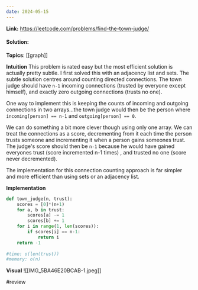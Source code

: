 ```yaml
---
date: 2024-05-15
---
```

**Link:** https://leetcode.com/problems/find-the-town-judge/
#### Solution:

**Topics**: [[graph]]

**Intuition**
This problem is rated easy but the most efficient solution is actually pretty subtle. I first solved this with an adjacency list and sets. The subtle solution centres around counting directed connections. The town judge should have `n-1` incoming connections (trusted by everyone except himself), and exactly zero outgoing connections (trusts no one). 

One way to implement this is keeping the counts of incoming and outgoing connections in two arrays...the town judge would then be the person where `incoming[person] == n-1` and `outgoing[person] == 0`. 

We can do something a bit more clever though using only one array. We can treat the connections as a score, decrementing from it each time the person trusts someone and incrementing it when a person gains someones trust. The judge's score should then be `n-1` because he would have gained everyones trust (score incremented n-1 times) , and trusted no one (score never decremented).

The implementation for this connection counting approach is far simpler and more efficient than using sets or an adjacency list. 

**Implementation**
```python
def town_judge(n, trust):
	scores = [0]*(n+1)
	for a, b in trust:
		scores[a] -= 1
		scores[b] += 1
	for i in range(1, len(scores)):
		if scores[i] == n-1:
			return i
	return -1
		
#time: o(len(trust))
#memory: o(n)
```

**Visual** 
![[IMG_5BA46E20BCAB-1.jpeg]]


#review 


